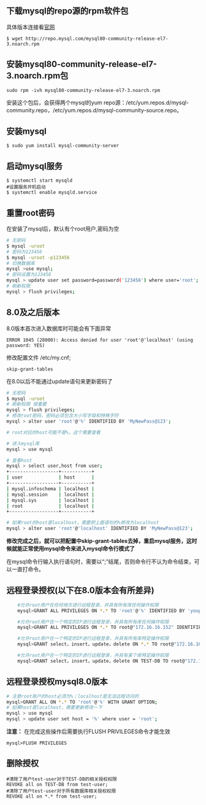 ## 下载mysql的repo源的rpm软件包

具体版本连接看[官网](https://dev.mysql.com/downloads/repo/yum/)

    $ wget http://repo.mysql.com/mysql80-community-release-el7-3.noarch.rpm

## 安装mysql80-community-release-el7-3.noarch.rpm包

    sudo rpm -ivh mysql80-community-release-el7-3.noarch.rpm

安装这个包后，会获得两个mysql的yum repo源：/etc/yum.repos.d/mysql-community.repo，/etc/yum.repos.d/mysql-community-source.repo。

## 安装mysql

    $ sudo yum install mysql-community-server
## 启动mysql服务
    $ systemctl start mysqld
    #设置服务开机启动
    $ systemctl enable mysqld.service
## 重置root密码
在安装了mysql后，默认有个root用户,密码为空
```bash
# 无密码
$ mysql -uroot
# 密码为123456
$ mysql -uroot -p123456
# 切换数据库
mysql >use mysql;
# 密码设置为123456
mysql > update user set password=password('123456') where user='root';
# 刷新权限
mysql > flush privileges;
```

## 8.0及之后版本

8.0版本首次进入数据库时可能会有下面异常

    ERROR 1045 (28000): Access denied for user 'root'@'localhost' (using password: YES)

修改配置文件 /etc/my.cnf;

    skip-grant-tables

在8.0以后不能通过update语句来更新密码了
```bash
# 无密码
$ mysql -uroot
# 刷新权限 很重要
mysql > flush privileges;
# 修改root密码，密码必须包含大小写字母和特殊字符
mysql > alter user 'root'@'%' IDENTIFIED BY 'MyNewPass@123';

# root对应的host可能不是%，这个需要查看

# 进入mysql库
mysql > use mysql

# 查看host
mysql > select user,host from user;
+------------------+-----------+
| user             | host      |
+------------------+-----------+
| mysql.infoschema | localhost |
| mysql.session    | localhost |
| mysql.sys        | localhost |
| root             | localhost |
+------------------+-----------+

# 如果root的host是localhost，需要把上面语句的%修改为localhost
mysql > alter user 'root'@'localhost' IDENTIFIED BY 'MyNewPass@123';

```

**修改完成之后，就可以把配置中skip-grant-tables去掉，重启mysql服务，这时候就能正常使用mysql命令来进入mysql命令行模式了**


在mysql命令行输入执行语句时，需要以“;”结尾，否则命令行不认为命令结束，可以一直打命令。


## 远程登录授权(以下在8.0版本会有所差异)
```bash
    #允许root用户在任何地方进行远程登录，并具有所有库任何操作权限
    mysql>GRANT ALL PRIVILEGES ON *.* TO 'root'@'%' IDENTIFIED BY 'youpassword' WITH GRANT OPTION;

    #允许root用户在一个特定的IP进行远程登录，并具有所有库任何操作权限
    mysql>GRANT ALL PRIVILEGES ON *.* TO root@"172.16.16.152" IDENTIFIED BY "youpassword" WITH GRANT OPTION;

    #允许root用户在一个特定的IP进行远程登录，并具有所有库特定操作权限
    mysql>GRANT select，insert，update，delete ON *.* TO root@"172.16.16.152" IDENTIFIED BY "youpassword";

    #允许root用户在一个特定的IP进行远程登录，并具有某个库特定操作权限
    mysql>GRANT select，insert，update，delete ON TEST-DB TO root@"172.16.16.152" IDENTIFIED BY "youpassword";
```
## 远程登录授权mysql8.0版本

```bash
# 注意root账户的host必须为%；localhost是无法远程访问的
mysql>GRANT ALL ON *.* TO 'root'@'%' WITH GRANT OPTION;
# 如果host是localhost，需要更新修改一下
mysql > use mysql
mysql > update user set host = '%' where user = 'root';
```

**注意：**
在完成这些操作后需要执行FLUSH PRIVILEGES命令才能生效    
    
    mysql>FLUSH PRIVILEGES

## 删除授权
    #清除了用户test-user对于TEST-DB的相关授权权限
    REVOKE all on TEST-DB from test-user;
    #清除了用户test-user对于所有数据库相关授权权限
    REVOKE all on *.* from test-user;
